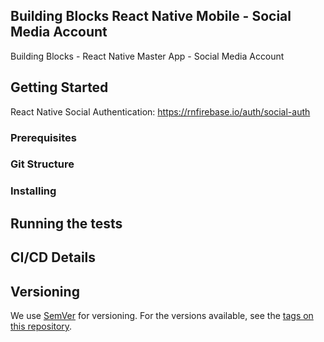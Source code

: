 ## Building Blocks React Native Mobile - Social Media Account

Building Blocks - React Native Master App - Social Media Account

## Getting Started

React Native Social Authentication: https://rnfirebase.io/auth/social-auth

### Prerequisites

### Git Structure

### Installing

## Running the tests

## CI/CD Details

## Versioning

We use [SemVer](http://semver.org/) for versioning. For the versions available, see the [tags on this repository](https://github.com/your/project/tags).



